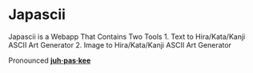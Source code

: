 # Japascii
Japascii is a Webapp That Contains Two Tools 1. Text to Hira/Kata/Kanji ASCII Art Generator 2. Image to Hira/Kata/Kanji ASCII Art Generator

Pronounced <ins>**juh·pas·kee**</ins>
